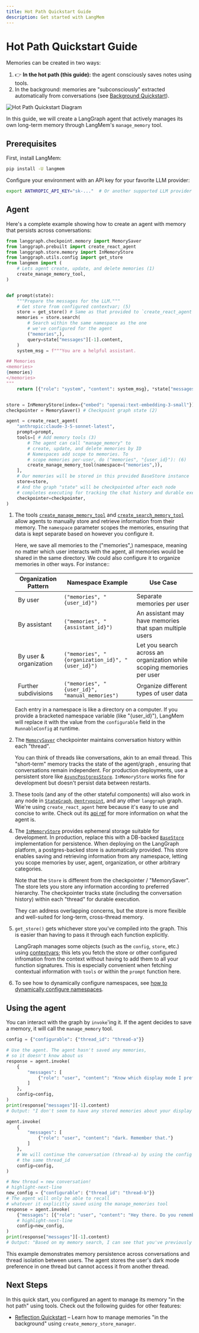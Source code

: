 ```yaml
---
title: Hot Path Quickstart Guide
description: Get started with LangMem
---
```


# Hot Path Quickstart Guide

Memories can be created in two ways:

1. 👉 **In the hot path (this guide):** the agent consciously saves notes using tools.
2. In the background: memories are "subconsciously" extracted automatically from conversations (see [Background Quickstart](background_quickstart.md)).

![Hot Path Quickstart Diagram](concepts/img/hot_path_vs_background.png)

In this guide, we will create a LangGraph agent that actively manages its own long-term memory through LangMem's `manage_memory` tool.

## Prerequisites

First, install LangMem:

```bash
pip install -U langmem
```

Configure your environment with an API key for your favorite LLM provider:

```bash
export ANTHROPIC_API_KEY="sk-..."  # Or another supported LLM provider
```

## Agent

Here's a complete example showing how to create an agent with memory that persists across conversations:

```python hl_lines="16-20 42-46"
from langgraph.checkpoint.memory import MemorySaver
from langgraph.prebuilt import create_react_agent
from langgraph.store.memory import InMemoryStore
from langgraph.utils.config import get_store 
from langmem import (
    # Lets agent create, update, and delete memories (1)
    create_manage_memory_tool,
)


def prompt(state):
    """Prepare the messages for the LLM."""
    # Get store from configured contextvar; (5)
    store = get_store() # Same as that provided to `create_react_agent`
    memories = store.search(
        # Search within the same namespace as the one
        # we've configured for the agent
        ("memories",),
        query=state["messages"][-1].content,
    )
    system_msg = f"""You are a helpful assistant.

## Memories
<memories>
{memories}
</memories>
"""
    return [{"role": "system", "content": system_msg}, *state["messages"]]


store = InMemoryStore(index={"embed": "openai:text-embedding-3-small"}) # Store extracted memories (4)
checkpointer = MemorySaver() # Checkpoint graph state (2)

agent = create_react_agent( 
    "anthropic:claude-3-5-sonnet-latest",
    prompt=prompt,
    tools=[ # Add memory tools (3)
        # The agent can call "manage_memory" to
        # create, update, and delete memories by ID
        # Namespaces add scope to memories. To
        # scope memories per-user, do ("memories", "{user_id}"): (6)
        create_manage_memory_tool(namespace=("memories",)),
    ],
    # Our memories will be stored in this provided BaseStore instance
    store=store,
    # And the graph "state" will be checkpointed after each node
    # completes executing for tracking the chat history and durable execution
    checkpointer=checkpointer, 
)
```

1. The tools [`create_manage_memory_tool`](reference/tools.md#langmem.create_manage_memory_tool) and [`create_search_memory_tool`](reference/tools.md#langmem.create_search_memory_tool) allow agents to manually store and retrieve information from their memory. The `namespace` parameter scopes the memories, ensuring that data is kept separate based on however you configure it.

    Here, we save all memories to the ("memories",) namespace, meaning no matter which user interacts with the agent, all memories would be shared in the same directory. We could also configure it to organize memories in other ways. For instance::

    | Organization Pattern | Namespace Example | Use Case |
    |---------------------|------------------|-----------|
    | By user | `("memories", "{user_id}")` | Separate memories per user |
    | By assistant | `("memories", "{assistant_id}")` | An assistant may have memories that span multiple users |
    | By user & organization | `("memories", "{organization_id}", "{user_id}")` | Let you search across an organization while scoping memories per user |
    | Further subdivisions | `("memories", "{user_id}", "manual_memories")` | Organize different types of user data |

    Each entry in a namespace is like a directory on a computer. If you provide a bracketed namespace variable (like "{user_id}"), LangMem will replace it with the value from the `configurable` field in the `RunnableConfig` at runtime.

2. The [`MemorySaver`](https://langchain-ai.github.io/langgraph/reference/checkpoints/) checkpointer maintains conversation history within each "thread". 

    You can think of threads like conversations, akin to an email thread. This "short-term" memory tracks the state of the agent/graph , ensuring that conversations remain independent. For production deployments, use a persistent store like [`AsyncPostgresStore`](https://langchain-ai.github.io/langgraph/reference/store/#langgraph.store.postgres.AsyncPostgresStore). `InMemoryStore` works fine for development but doesn't persist data between restarts.

3. These tools (and any of the other stateful components) will also work in any node in [`StateGraph`](https://langchain-ai.github.io/langgraph/reference/graphs/#langgraph.graph.state.StateGraph), [`@entrypoint`](https://langchain-ai.github.io/langgraph/reference/func/#langgraph.func.entrypoint), and any other `langgraph` graph. Wie're using `create_react_agent` here because it's easy to use and concise to write. Check out its [api ref](https://langchain-ai.github.io/langgraph/reference/prebuilt/?h=create+react#langgraph.prebuilt.chat_agent_executor.create_react_agent) for more information on what the agent is.

4. The [`InMemoryStore`](https://langchain-ai.github.io/langgraph/reference/store/#langgraph.store.postgres.PostgresStore.asearch) provides ephemeral storage suitable for development. In production, replace this with a DB-backed [`BaseStore`](https://langchain-ai.github.io/langgraph/reference/stores/#basestore) implementation for persistence. When deploying on the LangGraph platform, a postgres-backed store is automatically provided. This store enables saving and retrieving information from any namespace, letting you scope memories by user, agent, organization, or other arbitrary categories.

    Note that the `Store` is different from the checkpointer / "MemorySaver". The store lets you store any information according to preferred hierarchy. The checkpointer tracks state (including the conversation history) within each "thread" for durable execution.

    They can address overlapping concerns, but the store is more flexible and well-suited for long-term, cross-thread memory.

5. `get_store()` gets whichever store you've compiled into the graph. This is easier than having to pass it through each function explicitly.

    LangGraph manages some objects (such as the `config`, `store`, etc.) using [contextvars](https://docs.python.org/3/library/contextvars.html); this lets you fetch the store or other configured infromation from the context without having to add them to all your function signatures. This is especially convenient when fetching contextual information with `tools` or within the `prompt` function here.

6. To see how to dynamically configure namespaces, see [how to dynamically configure namespaces](guides/dynamically_configure_namespaces.md).

## Using the agent

You can interact with the graph by `invoke`'ing it.
If the agent decides to save a memory, it will call the `manage_memory` tool.

```python
config = {"configurable": {"thread_id": "thread-a"}}

# Use the agent. The agent hasn't saved any memories,
# so it doesn't know about us
response = agent.invoke(
    {
        "messages": [
            {"role": "user", "content": "Know which display mode I prefer?"}
        ]
    },
    config=config,
)
print(response["messages"][-1].content)
# Output: "I don't seem to have any stored memories about your display mode preferences..."

agent.invoke(
    {
        "messages": [
            {"role": "user", "content": "dark. Remember that."}
        ]
    },
    # We will continue the conversation (thread-a) by using the config with
    # the same thread_id
    config=config,
)

# New thread = new conversation!
# highlight-next-line
new_config = {"configurable": {"thread_id": "thread-b"}}
# The agent will only be able to recall
# whatever it explicitly saved using the manage_memories tool
response = agent.invoke(
    {"messages": [{"role": "user", "content": "Hey there. Do you remember me? What are my preferences?"}]},
    # highlight-next-line
    config=new_config,
)
print(response["messages"][-1].content)
# Output: "Based on my memory search, I can see that you've previously indicated a preference for dark display mode..."
```

This example demonstrates memory persistence across conversations and thread isolation between users. The agent stores the user's dark mode preference in one thread but cannot access it from another thread.


## Next Steps

In this quick start, you configured an agent to manage its memory "in the hot path" using tools. Check out the following guides for other features:

- [Reflection Quickstart](background_quickstart.md) – Learn how to manage memories "in the background" using `create_memory_store_manager`.
